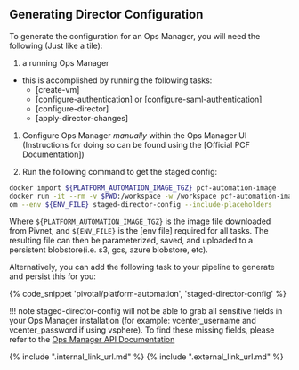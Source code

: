 ## Generating Director Configuration
To generate the configuration for an Ops Manager, you will need the following (Just like a tile):

1. a running Ops Manager
  - this is accomplished by running the following tasks:
      - [create-vm]
      - [configure-authentication] or [configure-saml-authentication]
      - [configure-director]
      - [apply-director-changes]

1. Configure Ops Manager _manually_ within the Ops Manager UI (Instructions for doing so can be found
using the [Official PCF Documentation])

1. Run the following command to get the staged config:

```bash
docker import ${PLATFORM_AUTOMATION_IMAGE_TGZ} pcf-automation-image
docker run -it --rm -v $PWD:/workspace -w /workspace pcf-automation-image \
om --env ${ENV_FILE} staged-director-config --include-placeholders
```

Where `${PLATFORM_AUTOMATION_IMAGE_TGZ}` is the image file downloaded from Pivnet, and `${ENV_FILE}` is the [env file]
required for all tasks. The resulting file can then be parameterized, saved, and uploaded to a persistent
blobstore(i.e. s3, gcs, azure blobstore, etc).

Alternatively, you can add the following task to your pipeline to generate and persist this for you:

{% code_snippet 'pivotal/platform-automation', 'staged-director-config' %}

!!! note
    staged-director-config will not be able to grab all sensitive fields in your Ops Manager installation
    (for example: vcenter_username and vcenter_password if using vsphere). To find these missing fields, please refer to the [Ops Manager API Documentation](https://docs.pivotal.io/pivotalcf/opsman-api/)

{% include ".internal_link_url.md" %}
{% include ".external_link_url.md" %}